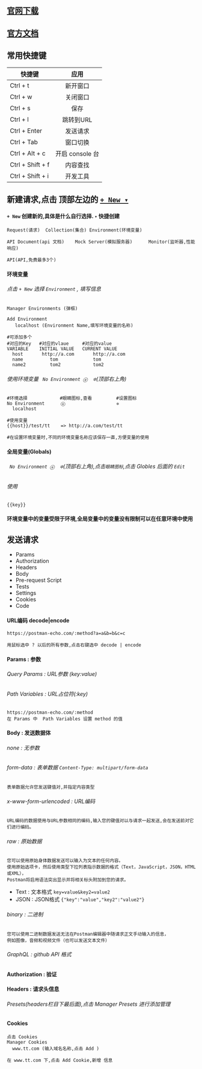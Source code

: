 ## [官网下载](https://www.getpostman.com/downloads/)

## [官方文档](https://learning.getpostman.com/docs/postman/launching-postman/introduction/)

## 常用快捷键
|快捷键|应用|
| --------          | :-----: |
| Ctrl + t          | 新开窗口 |
| Ctrl + w          | 关闭窗口 |
| Ctrl + s          | 保存 |
| Ctrl + l          | 跳转到URL |
| Ctrl + Enter      | 发送请求 |
| Ctrl + Tab        | 窗口切换 |
| Ctrl + Alt + c    | 开启 console 台 |
| Ctrl + Shift + f  | 内容查找 |
| Ctrl + Shift + i  | 开发工具 |

## 新建请求,点击 顶部左边的 [`+ New ▾`](https://learning.getpostman.com/docs/postman/launching-postman/newbutton/)

#### `+ New` 创建新的,具体是什么自行选择. `▾` 快捷创建
~~~~
Request(请求)  Collection(集合) Environment(环境变量)

API Document(api 文档)    Mock Server(模拟服务器)      Monitor(监听器,性能响应)

API(API,免费最多3个)
~~~~

#### 环境变量
###### 点击 `+ New` 选择 `Environment` ,  填写信息
~~~
Manager Environments (弹框)

Add Environment
   localhost (Environment Name,填写环境变量的名称)

#可添加多个
#对应的Key   #对应的vlaue     #对应的value
VARIABLE    INITIAL VALUE   CURRENT VALUE
  host       http://a.com       http://a.com
  name          tom             tom
  name2         tom2            tom2
~~~
###### 使用环境变量 ` No Environment ⓔ  ✲`(顶部右上角)
~~~
#环境选择            #眼睛图标,查看         #设置图标  
No Environment      ⓔ                   ✲
  localhost

#使用变量
{{host}}/test/tt    => http://a.com/test/tt

#在设置环境变量时,不同的环境变量名称应该保存一直,方便变量的使用
~~~

#### 全局变量(Globals) 
###### ` No Environment ⓔ  ✲`(顶部右上角),点击`眼睛图标`,点击 Globles 后面的 `Edit` 
###### 使用
~~~
{{key}}
~~~

#### 环境变量中的变量受限于环境,全局变量中的变量没有限制可以在任意环境中使用

## 发送请求
* Params
* Authorization
* Headers
* Body
* Pre-request Script
* Tests
* Settings
* Cookies
* Code

#### URL编码 decode|encode
~~~
https://postman-echo.com/:method?a=a&b=b&c=c

用鼠标选中 ? 以后的所有参数,点击右键选中 decode | encode
~~~

#### Params : 参数
###### Query Params : URL参数 (key:value)
###### Path Variables : URL占位符(:key)
~~~
https://postman-echo.com/:method
在 Params 中  Path Variables 设置 method 的值
~~~

#### Body : 发送数据体
###### none : 无参数
###### form-data : 表单数据 `Content-Type: multipart/form-data`
~~~
表单数据允许您发送键值对,并指定内容类型
~~~

###### x-www-form-urlencoded : URL编码
~~~
URL编码的数据使用与URL参数相同的编码,输入您的键值对以与请求一起发送,会在发送前对它们进行编码。
~~~

###### raw : 原始数据
~~~
您可以使用原始身体数据发送可以输入为文本的任何内容。
使用原始选项卡，然后使用类型下拉列表指示数据的格式（Text，JavaScript，JSON，HTML或XML），
Postman将启用语法突出显示并将相关标头附加到您的请求。
~~~
* Text : 文本格式 `key=value&key2=value2`
* JSON : JSON格式 `{"key":"value","key2":"value2"}`

###### binary : 二进制
~~~
您可以使用二进制数据发送无法在Postman编辑器中随请求正文手动输入的信息，
例如图像，音频和视频文件（也可以发送文本文件）
~~~

###### GraphQL : github API 格式

#### Authorization : 验证

#### Headers : 请求头信息
###### Presets(headers栏目下最后面),点击 Manager Presets 进行添加管理

#### Cookies
~~~
点击 Cookies 
Manager Cookies
  www.tt.com (输入域名名称,点击 Add )

在 www.tt.com 下,点击 Add Cookie,新增 信息
~~~